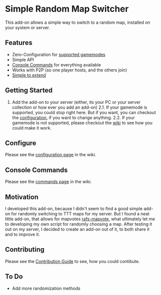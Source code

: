 # Simple Random Map Switcher

This add-on allows a simple way to switch to a random map, installed on your system or server.

## Features
- Zero-Configuration for [supported gamemodes](https://github.com/Neintonine/gmod-simple-random-map-switcher/wiki/Integrations#existing-gamemode-integrations)
- Simple API
- [Console Commands](https://github.com/Neintonine/gmod-simple-random-map-switcher/wiki/Console-Commands) for everything available
- Works with P2P (so one player hosts, and the others join)
- [Simple to extend](https://github.com/Neintonine/gmod-simple-random-map-switcher/wiki)

## Getting Started
1. Add the add-on to your server (either, its your PC or your server collection or how ever you add an add-on)
2.1. If your gamemode is supported, you could stop right here. But if you want, you can checkout the [configuration](https://github.com/Neintonine/gmod-simple-random-map-switcher/wiki/Configurations), if you want to change anything.
2.2. If your gamemode is not supported, please checkout the [wiki](https://github.com/Neintonine/gmod-simple-random-map-switcher/wiki/Integrations#adding-new-integrations) to see how you could make it work.

## Configure
Please see the [configuration page](https://github.com/Neintonine/gmod-simple-random-map-switcher/wiki/Configurations) in the wiki.

## Console Commands
Please see the [commands page](https://github.com/Neintonine/gmod-simple-random-map-switcher/wiki/Console-Commands) in the wiki.

## Motivation
I developed this add-on, because I didn't seem to find a good simple add-on for randomly switching to TTT maps for my server.
But I found a neat little add-on, that allows for mapvotes [rafs-mapvote](https://github.com/ksprugevics/rafs-mapvote/tree/main), what ultimately let me to developing my own script for randomly choosing a map.
After testing it out on my server, I decided to create an add-on out of it, to both share it and to improve it.

## Contributing
Please see the [Contribution Guide](https://github.com/Neintonine/gmod-simple-random-map-switcher/wiki/Contribution-Guide) to see, how you could contibute.

## To Do
- Add more randomization methods
